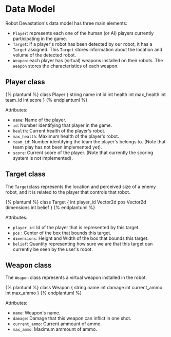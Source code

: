 # Data Model

Robot Devastation's data model has three main elements:

* `Player`: represents each one of the human (or AI) players currently participating in the game. 
* `Target`: if a player's robot has been detected by our robot, it has a `Target` assigned. This `Target` stores information about the location and volume of the detected robot.
* `Weapon`: each player has (virtual) weapons installed on their robots. The `Weapon` stores the characteristics of each weapon.

## Player class

{% plantuml %}
class Player {
string name
int id
int health
int max_health
int team_id
int score
}
{% endplantuml %}

Attributes:
* `name`: Name of the player.
* `id`: Number identifying that player in the game.
* `health`: Current health of the player's robot.
* `max_health`: Maximum health of the player's robot.
* `team_id`: Number identifying the team the player's belongs to. (Note that team play has not been implemented yet).
* `score`: Current score of the player. (Note that currently the scoring system is not implemented).


## Target class
The `Target`class represents the location and perceived size of a enemy robot, and it is related to the player that controls that robot.

{% plantuml %}
class Target {
int player_id
Vector2d pos
Vector2d dimensions
int belief
}
{% endplantuml %}

Attributes:
* `player_id`: Id of the player that is represented by this target.
* `pos` : Center of the box that bounds this target. 
* `dimensions`: Height and Width of the box that bounds this target.
* `belief`: Quantity representing how sure we are that this target can currently be seen by the user's robot.


## Weapon class
The `Weapon` class represents a virtual weapon installed in the robot.

{% plantuml %}
class Weapon {
string name
int damage
int current_ammo
int max_ammo
}
{% endplantuml %}

Attributes:
* `name`: Weapon's name.
* `damage`: Damage that this weapon can inflict in one shot.
* `current_ammo`: Current ammount of ammo.
* `max_ammo`: Maximum ammount of ammo.

